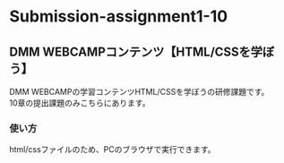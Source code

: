 # Submission-assignment1-10
## DMM WEBCAMPコンテンツ【HTML/CSSを学ぼう】
DMM WEBCAMPの学習コンテンツHTML/CSSを学ぼうの研修課題です。  
10章の提出課題のみこちらにあります。
### 使い方
html/cssファイルのため、PCのブラウザで実行できます。